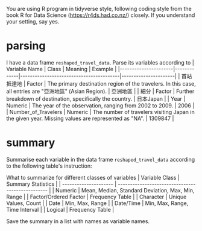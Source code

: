 You are using R program in tidyverse style, following coding style from the book R for Data Science (https://r4ds.had.co.nz/) closely. If you understand your setting, say yes.

# parsing 

I have a data frame `reshaped_travel_data`. Parse its variables according to
| Variable Name        | Class       | Meaning                                 | Example              |
|----------------------|-------------|-----------------------------------------|----------------------|
| 首站抵達地           | Factor | The primary destination region of the travelers. In this case, all entries are "亞洲地區" (Asian Region). | 亞洲地區              |
| 細分                 | Factor | Further breakdown of destination, specifically the country. | 日本Japan            |
| Year                 | Numeric     | The year of the observation, ranging from 2002 to 2009. | 2006                 |
| Number_of_Travelers  | Numeric     | The number of travelers visiting Japan in the given year. Missing values are represented as "NA". | 1309847              |


# summary

Summarise each variable in the data frame `reshaped_travel_data` according to the following table's instruction:

What to summarize for different classes of variables
| Variable Class        | Summary Statistics                                |
| --------------------- | ------------------------------------------------- |
| Numeric               | Mean, Median, Standard Deviation, Max, Min, Range |
| Factor/Ordered Factor | Frequency Table                                   |
| Character             | Unique Values, Count                              |
| Date                  | Min, Max, Range                                   |
| Date/Time             | Min, Max, Range, Time Interval                    |
| Logical               | Frequency Table                                   |

Save the summary in a list with names as variable names.